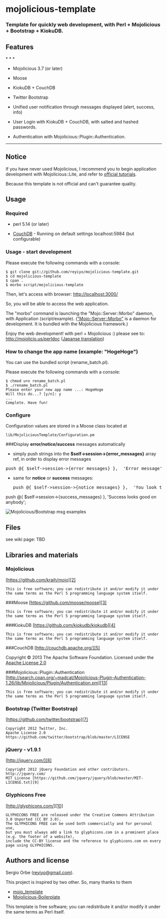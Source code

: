 # mojolicious-template

### Template for quickly web development, with Perl + Mojolicious + Bootstrap + KiokuDB.


<h2>Features</h2>
* * *

*   Mojolicious 3.7 (or later)

*   Moose

*   KiokuDB + CouchDB

*   Twitter Bootstrap

*   Unified user notification through messages displayed (alert, success, info)

*   User Login with KiokuDB + CouchDB, with salted and hashed passwords.

*   Authentication with Mojolicious::Plugin::Authentication.

* * *

## Notice

If you have never used Mojolicious, I recommend you to begin application development with Mojolicious::Lite,
and refer to [official tutorials](http://mojolicio.us/perldoc/Mojolicious/Lite).

Because this template is not official and can't guarantee quality.

## Usage

### Required

*   perl 5.14 (or later)

*   [CouchDB](http://couchdb.apache.org/) - Running on default settings localhost:5984 (but configurable)

###

### Usage - start development

Please execute the following commands with a console:

	$ git clone git://github.com/reyiyo/mojolicious-template.git
	$ cd mojolicious-template
	$ cpan .
	$ morbo script/mojolicious-template 

Then, let's access with browser: [http://localhost:3000/][1]

So, you will be able to access the web application.

The "morbo" command is launching the "Mojo::Server::Morbo" daemon, with Application (script/example).
 (["Mojo::Server::Morbo"](http://mojolicio.us/perldoc/Mojo/Server/Morbo) is a daemon for development. It is bundled with the Mojolicious framework.)

Enjoy the web development! with perl + Mojolicious :)
please see to: http://mojolicio.us/perldoc
 ([Japanse translation](https://github.com/yuki-kimoto/mojolicious-guides-japanese/wiki))

### How to change the app name (example: "HogeHoge")

You can use the bundled script (rename_batch.pl).

Please execute the following commands with a console:

	$ chmod u+x rename_batch.pl
	$ ./rename_batch.pl
	Please enter your new app name ...: HogeHoge
	Will this do...? [y/n]: y
	...
	Complete. Have fun!

### Configure

Configuration values are stored in a Moose class located at

    lib/MojoliciousTemplate/Configuration.pm


###Display **error/notice/success** messages automatically

* simply push strings into the **$self->session->{error_messages}** array ref, in order to display error messages

 <pre>push @{ $self->session->{error_messages} },  'Error message'</pre>

* same for **notice** or **success** messages:

  <pre>push @{ $self->session->{notice_messages} },  'You look too good to be true';
push @{ $self->session->{success_messages} },  'Success looks good on anybody';</pre>

![Mojolicious/Bootstrap msg examples](https://github.com/tudorconstantin/Mojolicious-Boilerplate/wiki/images/mojo_messages.jpg)

## Files

see wiki page: TBD

## Libraries and materials


### Mojolicious
[https://github.com/kraih/mojo][2]

    This is free software; you can redistribute it and/or modify it under the same terms as the Perl 5 programming language system itself.

###Moose
[https://github.com/moose/moose][3]

    This is free software; you can redistribute it and/or modify it under the same terms as the Perl 5 programming language system itself.

###KiokuDB
[https://github.com/kiokudb/kiokudb][4]

    This is free software; you can redistribute it and/or modify it under the same terms as the Perl 5 programming language system itself.

###CouchDB
[http://couchdb.apache.org/][5]

Copyright © 2013 The Apache Software Foundation.
Licensed under the [Apache License 2.0][6]

###Mojolicious::Plugin::Authentication
[http://search.cpan.org/~madcat/Mojolicious-Plugin-Authentication-1.26/lib/Mojolicious/Plugin/Authentication.pm][13]

    This is free software; you can redistribute it and/or modify it under the same terms as the Perl 5 programming language system itself.

### Bootstrap (Twitter Bootstrap)
[https://github.com/twitter/bootstrap][7]

	Copyright 2012 Twitter, Inc.
	Apache License 2.0 https://github.com/twitter/bootstrap/blob/master/LICENSE

### jQuery - v1.9.1
[http://jquery.com/][8]

	Copyright 2012 jQuery Foundation and other contributors. http://jquery.com/
	MIT License	[https://github.com/jquery/jquery/blob/master/MIT-LICENSE.txt][9]

### Glyphicons Free
[http://glyphicons.com/][10]

	GLYPHICONS FREE are released under the Creative Commons Attribution 3.0 Unported (CC BY 3.0).
	The GLYPHICONS FREE can be used both commercially and for personal use,
	but you must always add a link to glyphicons.com in a prominent place (e.g. the footer of a website),
	include the CC-BY license and the reference to glyphicons.com on every page using GLYPHICONS.

## Authors and license
Sergio Orbe (reyiyo@gmail.com).

This project is inspired by two other. So, many thanks to them

* [mojo_template][11]
* [Mojolicious-Boilerplate][12]



This template is free software; you can redistribute it and/or modify it under the same terms as Perl itself.


  [1]: http://localhost:3000/
  [2]: https://github.com/kraih/mojo
  [3]: https://github.com/moose/moose
  [4]: https://github.com/kiokudb/kiokudb
  [5]: http://couchdb.apache.org/
  [6]: http://www.apache.org/licenses/LICENSE-2.0
  [7]: https://github.com/twitter/bootstrap
  [8]: http://jquery.com/
  [9]: ttps://github.com/jquery/jquery/blob/master/MIT-LICENSE.txt
  [10]: http://glyphicons.com/
  [11]: https://github.com/mugifly/mojo_template
  [12]: https://github.com/tudorconstantin/Mojolicious-Boilerplate
  [13]: http://search.cpan.org/~madcat/Mojolicious-Plugin-Authentication-1.26/lib/Mojolicious/Plugin/Authentication.pm
